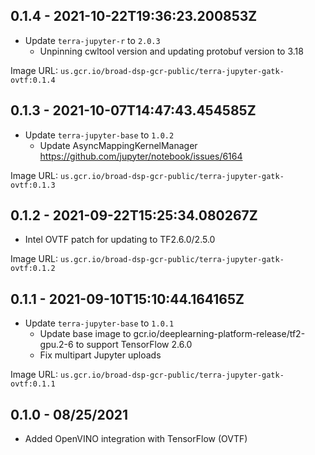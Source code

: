 ## 0.1.4 - 2021-10-22T19:36:23.200853Z

- Update `terra-jupyter-r` to `2.0.3`
  - Unpinning cwltool version and updating protobuf version to 3.18

Image URL: `us.gcr.io/broad-dsp-gcr-public/terra-jupyter-gatk-ovtf:0.1.4`

## 0.1.3 - 2021-10-07T14:47:43.454585Z

- Update `terra-jupyter-base` to `1.0.2`
  - Update AsyncMappingKernelManager https://github.com/jupyter/notebook/issues/6164

Image URL: `us.gcr.io/broad-dsp-gcr-public/terra-jupyter-gatk-ovtf:0.1.3`

## 0.1.2 - 2021-09-22T15:25:34.080267Z

- Intel OVTF patch for updating to TF2.6.0/2.5.0

Image URL: `us.gcr.io/broad-dsp-gcr-public/terra-jupyter-gatk-ovtf:0.1.2`

## 0.1.1 - 2021-09-10T15:10:44.164165Z

- Update `terra-jupyter-base` to `1.0.1`
  - Update base image to gcr.io/deeplearning-platform-release/tf2-gpu.2-6 to support TensorFlow 2.6.0
  - Fix multipart Jupyter uploads

Image URL: `us.gcr.io/broad-dsp-gcr-public/terra-jupyter-gatk-ovtf:0.1.1`

## 0.1.0 - 08/25/2021

- Added OpenVINO integration with TensorFlow (OVTF)